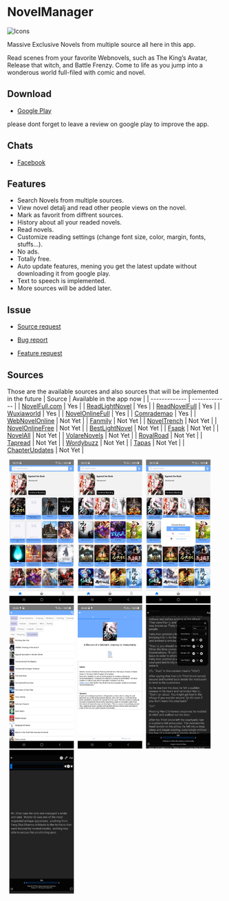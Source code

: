 # NovelManager
![Icons](https://github.com/AlenToma/NovelManager/blob/master/Screenshots/Icons/res/mipmap-xhdpi/ic_launcher.png?raw=true)

 Massive Exclusive Novels from multiple source all here in this app.

Read scenes from your favorite Webnovels, such as The King’s Avatar, Release that witch, and Battle Frenzy. Come to life as you jump into a wonderous world full-filed with comic and novel.

## Download
* [Google Play](https://play.google.com/store/apps/details?id=com.novelmanager)

please dont forget to leave a review on google play to improve the app.

## Chats
* [Facebook](https://www.facebook.com/groups/4251520684862135)

## Features

* Search Novels from multiple sources.
* View novel detalj and read other people views on the novel.
* Mark as favorit from diffrent sources.
* History about all your readed novels.
* Read novels.
* Customize reading settings (change font size, color, margin, fonts, stuffs...).
* No ads.
* Totally free.
* Auto update features, mening you get the latest update without downloading it from google play.
* Text to speech is implemented.
* More sources will be added later.

## Issue
* [Source request](https://github.com/AlenToma/NovelManager/issues/new?assignees=&labels=enhancement&template=source-request.md&title=Source+Request)
 
* [Bug report](https://github.com/AlenToma/NovelManager/issues/new?assignees=&labels=&template=bug_report.md&title=)
 
* [Feature request](https://github.com/AlenToma/NovelManager/issues/new?assignees=&labels=&template=feature_request.md&title=)

## Sources
Those are the available sources and also sources that will be implemented in the future
| Source  | Available in the app now |
| ------------- | ------------- |
| [NovelFull.com](https://novelfull.com)  |  Yes  |
| [ReadLightNovel](https://www.readlightnovel.cc)  | Yes  |
| [ReadNovelFull](https://readnovelfull.com)  | Yes  |
| [Wuxiaworld](https://www.wuxiaworld.com)  | Yes  |
| [NovelOnlineFull](https://novelonlinefull.com)  | Yes  |
| [Comrademao](https://comrademao.com/mtype/chinese/)  | Yes  |
| [WebNovelOnline](https://webnovelonline.com/)  | Not Yet  |
| [Fanmily](https://www.fanmily.org/)  | Not Yet  |
| [NovelTrench](https://noveltrench.com/)  | Not Yet  |
| [NovelOnlineFree](https://novelonlinefree.com)  | Not Yet  |
| [BestLightNovel](https://bestlightnovel.com)  | Not Yet  |
| [Fsapk](https://fsapk.com)  | Not Yet  |
| [NovelAll](https://www.novelall.com)  | Not Yet  |
| [VolareNovels](https://www.volarenovels.com)  | Not Yet  |
| [RoyalRoad](https://www.royalroad.com)  | Not Yet  |
| [Tapread](http://www.tapread.com)  | Not Yet  |
| [Wordybuzz](https://wordybuzz.com)  | Not Yet  |
| [Tapas](https://tapas.io)  | Not Yet  |
| [ChapterUpdates](https://www.chapterupdates.com)  | Not Yet  |

<div >
<img style="margin-left:5px" src="https://github.com/AlenToma/NovelManager-public/blob/master/Screenshots/Screenshot_20210130-051921_NovelManager.jpg?raw=true" width="150">
<img style="margin-left:5px" src="https://github.com/AlenToma/NovelManager-public/blob/master/Screenshots/Screenshot_20210130-051951_NovelManager.jpg?raw=true" width="150">
<img style="margin-left:5px" src="https://github.com/AlenToma/NovelManager-public/blob/master/Screenshots/Screenshot_20210130-051958_NovelManager.jpg?raw=true" width="150">
<img style="margin-left:5px" src="https://github.com/AlenToma/NovelManager-public/blob/master/Screenshots/Screenshot_20210130-052020_NovelManager.jpg?raw=true" width="150">
<img style="margin-left:5px" src="https://github.com/AlenToma/NovelManager-public/blob/master/Screenshots/Screenshot_20210130-052041_NovelManager.jpg?raw=true" width="150">
<img style="margin-left:5px" src="https://github.com/AlenToma/NovelManager-public/blob/master/Screenshots/Screenshot_1_20210130-052105_NovelManager.jpg?raw=true" width="150">
<img style="margin-left:5px" src="https://github.com/AlenToma/NovelManager-public/blob/master/Screenshots/Screenshot_20210210-110720_NovelManager.jpg?raw=true" width="150">
 <div>


